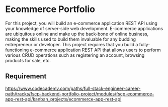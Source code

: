 # Ecommerce Portfolio

For this project, you will build an e-commerce application REST API using your knowledge of server-side web development. E-commerce applications are ubiquitous online and make up the back-bone of online business, making the skills used to build them invaluable for any budding entrepreneur or developer. This project requires that you build a fully-functioning e-commerce application REST API that allows users to perform various CRUD operations such as registering an account, browsing products for sale, etc.

## Requirement
https://www.codecademy.com/paths/full-stack-engineer-career-path/tracks/fscp-backend-portfolio-project/modules/fscp-ecommerce-app-rest-api/kanban_projects/ecommerce-app-rest-api